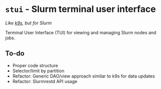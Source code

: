 # `stui` - Slurm terminal user interface

*Like [k9s](https://k9scli.io/), but for Slurm*

Terminal User Interface (TUI) for viewing and managing Slurm nodes and jobs.

## To-do

- Proper code structure
- Selector/limit by partition
- Refactor: Generic DAO/view approach similar to k9s for data updates
- Refactor: Slurmrestd API usage
